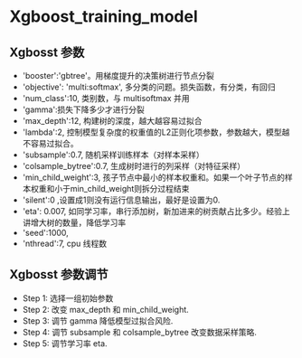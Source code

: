 # Xgboost_training_model
## Xgbosst 参数

 - 'booster':'gbtree'。用梯度提升的决策树进行节点分裂
 - 'objective': 'multi:softmax', 多分类的问题。损失函数，有分类，有回归
 - 'num_class':10, 类别数，与 multisoftmax 并用
 - 'gamma':损失下降多少才进行分裂
 - 'max_depth':12, 构建树的深度，越大越容易过拟合
 - 'lambda':2, 控制模型复杂度的权重值的L2正则化项参数，参数越大，模型越不容易过拟合。
 - 'subsample':0.7, 随机采样训练样本（对样本采样）
 - 'colsample_bytree':0.7, 生成树时进行的列采样（对特征采样）
 - 'min_child_weight':3, 孩子节点中最小的样本权重和。如果一个叶子节点的样本权重和小于min_child_weight则拆分过程结束
 - 'silent':0 ,设置成1则没有运行信息输出，最好是设置为0.
 - 'eta': 0.007, 如同学习率，串行添加树，新加进来的树贡献占比多少。经验上讲增大树的数量，降低学习率
 - 'seed':1000,
 - 'nthread':7, cpu 线程数

## Xgbosst 参数调节

 - Step 1: 选择一组初始参数
 - Step 2: 改变 max_depth 和 min_child_weight.
 - Step 3: 调节 gamma 降低模型过拟合风险.
 - Step 4: 调节 subsample 和 colsample_bytree 改变数据采样策略.
 - Step 5: 调节学习率 eta.

